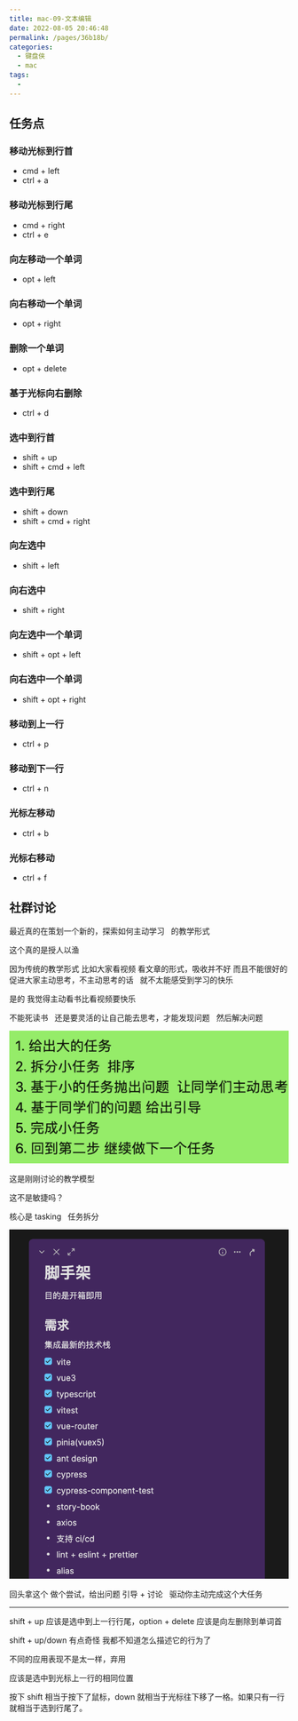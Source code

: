```yaml
---
title: mac-09-文本编辑
date: 2022-08-05 20:46:48
permalink: /pages/36b18b/
categories:
  - 键盘侠
  - mac
tags:
  -
---
```


## 任务点

### 移动光标到行首

- cmd + left
- ctrl + a

### 移动光标到行尾

- cmd + right
- ctrl + e

### 向左移动一个单词

- opt + left

### 向右移动一个单词

- opt + right

### 删除一个单词

- opt + delete

### 基于光标向右删除

- ctrl + d

### 选中到行首

- shift + up
- shift + cmd + left

### 选中到行尾

- shift + down
- shift + cmd + right

### 向左选中

- shift + left

### 向右选中

- shift + right

### 向左选中一个单词

- shift + opt + left

### 向右选中一个单词

- shift + opt + right

### 移动到上一行

- ctrl + p

### 移动到下一行

- ctrl + n

### 光标左移动

- ctrl + b

### 光标右移动

- ctrl + f

## 社群讨论

最近真的在策划一个新的，探索如何主动学习   的教学形式

这个真的是授人以渔

因为传统的教学形式 比如大家看视频 看文章的形式，吸收并不好 而且不能很好的促进大家主动思考，不主动思考的话   就不太能感受到学习的快乐

是的 我觉得主动看书比看视频要快乐

不能死读书   还是要灵活的让自己能去思考，才能发现问题   然后解决问题

![](../../.vuepress/public/img/mac/064.png)

这是刚刚讨论的教学模型

这不是敏捷吗？

核心是 tasking   任务拆分

![](../../.vuepress/public/img/mac/065.png)

回头拿这个 做个尝试，给出问题 引导 + 讨论   驱动你主动完成这个大任务

<hr />

shift + up 应该是选中到上一行行尾，option + delete 应该是向左删除到单词首

shift + up/down 有点奇怪 我都不知道怎么描述它的行为了

不同的应用表现不是太一样，弃用

应该是选中到光标上一行的相同位置

按下 shift 相当于按下了鼠标，down 就相当于光标往下移了一格。如果只有一行就相当于选到行尾了。
